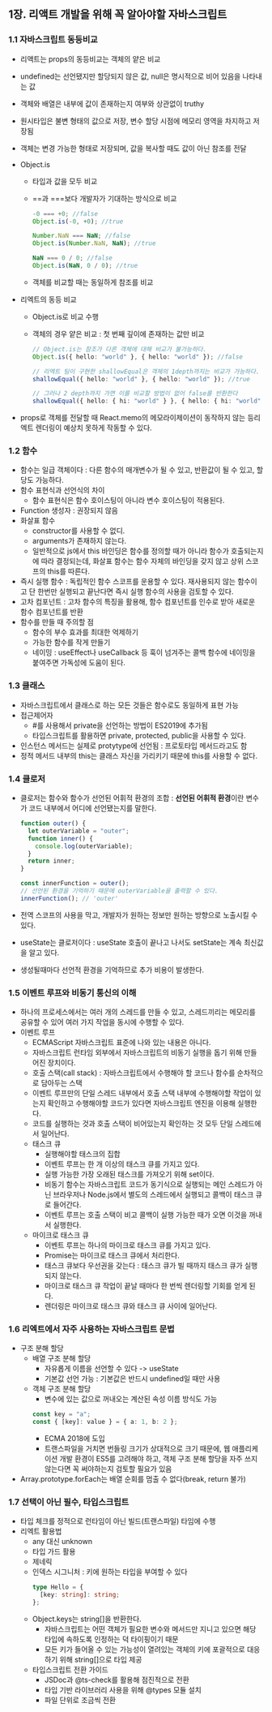 ## 1장. 리액트 개발을 위해 꼭 알아야할 자바스크립트

### 1.1 자바스크립트 동등비교

- 리액트는 props의 동등비교는 객체의 얕은 비교
- undefined는 선언됐지만 할당되지 않은 값, null은 명시적으로 비어 있음을 나타내는 값
- 객체와 배열은 내부에 값이 존재하는지 여부와 상관없이 truthy
- 원시타입은 불변 형태의 값으로 저장, 변수 할당 시점에 메모리 영역을 차지하고 저장됨
- 객체는 변경 가능한 형태로 저장되며, 값을 복사할 때도 값이 아닌 참조를 전달
- Object.is

  - 타입과 값을 모두 비교
  - ==과 ===보다 개발자가 기대하는 방식으로 비교

    ```ts
    -0 === +0; //false
    Object.is(-0, +0); //true

    Number.NaN === NaN; //false
    Object.is(Number.NaN, NaN); //true

    NaN === 0 / 0; //false
    Object.is(NaN, 0 / 0); //true
    ```

  - 객체를 비교할 때는 동일하게 참조를 비교

- 리엑트의 동등 비교

  - Object.is로 비교 수행
  - 객체의 경우 얕은 비교 : 첫 번째 깊이에 존재하는 값만 비교

    ```ts
    // Object.is는 참조가 다른 객체에 대해 비교가 불가능하다.
    Object.is({ hello: "world" }, { hello: "world" }); //false

    // 리엑트 팀이 구현한 shallowEqual은 객체의 1depth까지는 비교가 가능하다.
    shallowEqual({ hello: "world" }, { hello: "world" }); //true

    // 그러나 2 depth까지 가면 이를 비교할 방법이 없어 false를 반환한다
    shallowEqual({ hello: { hi: "world" } }, { hello: { hi: "world" } }); //false
    ```

- props로 객체를 전달할 때 React.memo의 메모라이제이션이 동작하지 않는 등리엑트 렌더링이 예상치 못하게 작동할 수 있다.

### 1.2 함수

- 함수는 일급 객체이다 : 다른 함수의 매개변수가 될 수 있고, 반환값이 될 수 있고, 할당도 가능하다.
- 함수 표현식과 선언식의 차이
  - 함수 표현식은 함수 호이스팅이 아니라 변수 호이스팅이 적용된다.
- Function 생성자 : 권장되지 않음
- 화살표 함수
  - constructor를 사용할 수 없디.
  - arguments가 존재하지 않는다.
  - 일반적으로 js에서 this 바인딩은 함수를 정의할 때가 아니라 함수가 호출되는지에 따라 결정되는데, 화살표 함수는 함수 자체의 바인딩을 갖지 않고 상위 스코프의 this를 따른다.
- 즉시 실행 함수 : 독립적인 함수 스코프를 운용할 수 있다. 재사용되지 않는 함수이고 단 한번만 실행되고 끝난다면 즉시 실행 함수의 사용을 검토할 수 있다.
- 고차 컴포넌트 : 고차 함수의 특징을 활용해, 함수 컴포넌트를 인수로 받아 새로운 함수 컴포넌트를 반환
- 함수를 만들 때 주의할 점
  - 함수의 부수 효과를 최대한 억제하기
  - 가능한 함수를 작게 만들기
  - 네이밍 : useEffect나 useCallback 등 훅이 넘겨주는 콜백 함수에 네이밍을 붙여주면 가독성에 도움이 된다.

### 1.3 클래스

- 자바스크립트에서 클래스로 하는 모든 것들은 함수로도 동일하게 표현 가능
- 접근제어자
  - #를 사용해서 private을 선언하는 방법이 ES2019에 추가됨
  - 타입스크립트를 활용하면 private, protected, public을 사용할 수 있다.
- 인스턴스 메서드는 실제로 protytype에 선언됨 : 프로토타입 메서드라고도 함
- 정적 메서드 내부의 this는 클래스 자신을 가리키기 때문에 this를 사용할 수 없다.

### 1.4 클로저

- 클로저는 함수와 함수가 선언된 어휘적 환경의 조합 : **선언된 어휘적 환경**이란 변수가 코드 내부에서 어디에 선언됐는지를 말한다.

  ```ts
  function outer() {
    let outerVariable = "outer";
    function inner() {
      console.log(outerVariable);
    }
    return inner;
  }

  const innerFunction = outer();
  // 선언된 환경을 기억하기 때문에 outerVariable을 출력할 수 있다.
  innerFunction(); // 'outer'
  ```

- 전역 스코프의 사용을 막고, 개발자가 원하는 정보만 원하는 방향으로 노출시킬 수 있다.
- useState는 클로저이다 : useState 호출이 끝나고 나서도 setState는 계속 최신값을 알고 있다.
- 생성될때마다 선언적 환경을 기억하므로 추가 비용이 발생한다.

### 1.5 이벤트 루프와 비동기 통신의 이해

- 하나의 프로세스에서는 여러 개의 스레드를 만들 수 있고, 스레드끼리는 메모리를 공유할 수 있어 여러 가지 작업을 동시에 수행할 수 있다.
- 이벤트 루프
  - ECMAScript 자바스크립트 표준에 나와 있는 내용은 아니다.
  - 자바스크립트 런타임 외부에서 자바스크립트의 비동기 실행을 돕기 위해 만들어진 장치이다.
  - 호출 스택(call stack) : 자바스크립트에서 수행해야 할 코드나 함수를 순차적으로 담아두는 스택
  - 이벤트 루프만의 단일 스레드 내부에서 호출 스택 내부에 수행해야할 작업이 있는지 확인하고 수행해야할 코드가 있다면 자바스크립트 엔진을 이용해 실행한다.
  - 코드를 실행하는 것과 호출 스택이 비어있는지 확인하는 것 모두 단일 스레드에서 일어난다.
  - 태스크 큐
    - 실행해야할 태스크의 집합
    - 이벤트 루프는 한 개 이상의 태스크 큐를 가지고 있다.
    - 실행 가능한 가장 오래된 태스크를 가져오기 위해 set이다.
    - 비동기 함수는 자바스크립트 코드가 동기식으로 실행되는 메인 스레드가 아닌 브라우저나 Node.js에서 별도의 스레드에서 실행되고 콜백이 태스크 큐로 들어간다.
    - 이벤트 루프는 호출 스택이 비고 콜백이 실행 가능한 때가 오면 이것을 꺼내서 실행한다.
  - 마이크로 태스크 큐
    - 이벤트 루프는 하나의 마이크로 태스크 큐를 가지고 있다.
    - Promise는 마이크로 태스크 큐에서 처리한다.
    - 태스크 큐보다 우선권을 갖는다 : 태스크 큐가 빌 때까지 태스크 큐가 실행되지 않는다.
    - 마이크로 태스크 큐 작업이 끝날 때마다 한 번씩 렌더링할 기회를 얻게 된다.
    - 렌더링은 마이크로 태스크 큐와 태스크 큐 사이에 일어난다.

### 1.6 리엑트에서 자주 사용하는 자바스크립트 문법

- 구조 분해 할당
  - 배열 구조 분해 할당
    - 자유롭게 이름을 선언할 수 있다 -> useState
    - 기본값 선언 가능 : 기본값은 반드시 undefined일 때만 사용
  - 객체 구조 분해 할당
    - 변수에 있는 값으로 꺼내오는 계산된 속성 이름 방식도 가능
    ```ts
    const key = "a";
    const { [key]: value } = { a: 1, b: 2 };
    ```
    - ECMA 2018에 도입
    - 트랜스파일을 거치면 번들링 크기가 상대적으로 크기 때문에, 웹 애플리케이션 개발 환경이 ES5를 고려해야 하고, 객체 구조 분해 할당을 자주 쓰지 않는다면 꼭 써야하는지 검토할 필요가 있음
- Array.prototype.forEach는 배열 순회를 멈출 수 없다(break, return 불가)

### 1.7 선택이 아닌 필수, 타입스크립트

- 타입 체크를 정적으로 런타임이 아닌 빌드(트랜스파일) 타임에 수행
- 리엑트 활용법
  - any 대신 unknown
  - 타입 가드 활용
  - 제네릭
  - 인덱스 시그니처 : 키에 원하는 타입을 부여할 수 있다
    ```ts
    type Hello = {
      [key: string]: string;
    };
    ```
  - Object.keys는 string[]을 반환한다.
    - 자바스크립트는 어떤 객체가 필요한 변수와 메서드만 지니고 있으면 해당 타입에 속하도록 인정하는 덕 타이핑이기 때문
    - 모든 키가 들어올 수 있는 가능성이 열려있는 객체의 키에 포괄적으로 대응하기 위해 string[]으로 타입 제공
  - 타입스크립트 전환 가이드
    - JSDoc과 @ts-check를 활용해 점진적으로 전환
    - 타입 기반 라이브러리 사용을 위해 @types 모듈 설치
    - 파일 단위로 조금씩 전환
